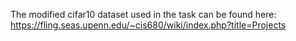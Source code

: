 The modified cifar10 dataset used in the task can be found here: https://fling.seas.upenn.edu/~cis680/wiki/index.php?title=Projects
